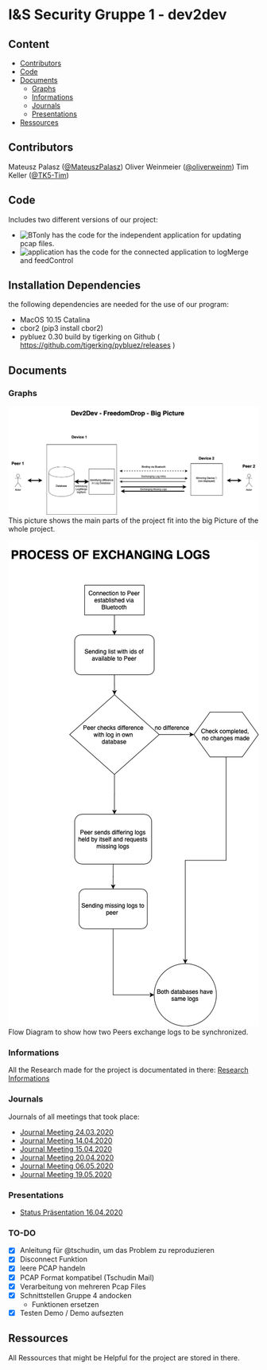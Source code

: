 # I&S Security Gruppe 1 - dev2dev

## Content

* [Contributors](#contributors)
* [Code](#code)
* [Documents](#documents)
    * [Graphs](#graphs)
    * [Informations](#informations)
    * [Journals](#journals)
    * [Presentations](#presentations)
* [Ressources](#ressources)

## Contributors

Mateusz Palasz ([@MateuszPalasz](https://github.com/MateuszPalasz))
Oliver Weinmeier ([@oliverweinm](https://github.com/oliverweinm))
Tim Keller ([@TK5-Tim](https://github.com/TK5-Tim))

## Code 
Includes two different versions of our project:
* ![BTonly](Code/BTonly) has the code for the independent application for updating pcap files.
* ![application](Code/application) has the code for the connected application to logMerge and feedControl

## Installation Dependencies
the following dependencies are needed for the use of our program:
* MacOS 10.15 Catalina 
* cbor2 (pip3 install cbor2)
* pybluez 0.30 build by tigerking on Github ( https://github.com/tigerking/pybluez/releases )


## Documents
### Graphs 
![Big Picture](Documents/Graphs/Gesamtbild.png)
This picture shows the main parts of the project fit into the big Picture of the whole project.  

![Workflow Log Exchange](Documents/Graphs/Workflow_Log_Exchange.png)
Flow Diagram to show how two Peers exchange logs to be synchronized.
### Informations 
All the Research made for the project is documentated in there: 
[Research Informations](Documents/Informations/ResearchInformations.md)

### Journals 
Journals of all meetings that took place:  
* [Journal Meeting 24.03.2020](Documents/Journals/Journal_Meeting_20_03_24.md)
* [Journal Meeting 14.04.2020](Documents/Journals/Journal_Meeting_20_04_14.md)
* [Journal Meeting 15.04.2020](Documents/Journals/Journal_Meeting_20_04_15.md)
* [Journal Meeting 20.04.2020](Documents/Journals/Journal_Meeting_20_04_20.md)
* [Journal Meeting 06.05.2020](Documents/Journals/Journal_Meeting_20_05_06.md)
* [Journal Meeting 19.05.2020](Documents/Journals/Journal_Meeting_20_05_19.md)

### Presentations
* [Status Präsentation 16.04.2020](Documents/Presentations/Status/Status_presentation.pptx)

### TO-DO
- [x] Anleitung für @tschudin, um das Problem zu reproduzieren
- [x] Disconnect Funktion
- [x] leere PCAP handeln
- [x] PCAP Format kompatibel (Tschudin Mail)
- [x] Verarbeitung von mehreren Pcap Files
- [x] Schnittstellen Gruppe 4 andocken
	* Funktionen ersetzen
- [x] Testen Demo / Demo aufsezten

## Ressources 
All Ressources that might be Helpful for the project are stored in there. 

